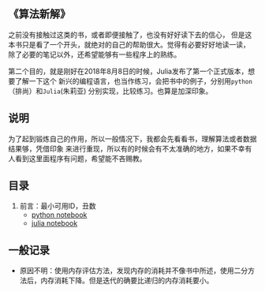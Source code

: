 ## 《算法新解》

之前没有接触过这类的书，或者即便接触了，也没有好好读下去的信心，
但是这本书只是看了一个开头，就绝对的自己的帮助很大。觉得有必要好好地读一读，
除了必要的笔记以外，还希望能够有一些程序上的熟练。

第二个目的，就是刚好在2018年8月8日的时候，Julia发布了第一个正式版本，想要了解一下这个
新兴的编程语言，也当作练习，会把书中的例子，分别用`python`（排尚）和`Julia`(朱莉亚)
分别实现，比较练习。也算是加深印象。

## 说明

为了起到锻炼自己的作用，所以一般情况下，我都会先看看书，理解算法或者数据结果够，凭借印象
来进行重现，所以有的时候会有不太准确的地方，如果不幸有人看到这里面程序有问题，希望能不吝赐教。

## 目录

1. 前言：最小可用ID，丑数
    - [python notebook](python/chapter_0.ipynb)
    - [julia notebook](julia/chapter_0.ipynb)

## 一般记录

- 原因不明：使用内存评估方法，发现内存的消耗并不像书中所述，使用二分方法后，内存消耗下降。但是迭代的确要比递归的内存消耗要小。